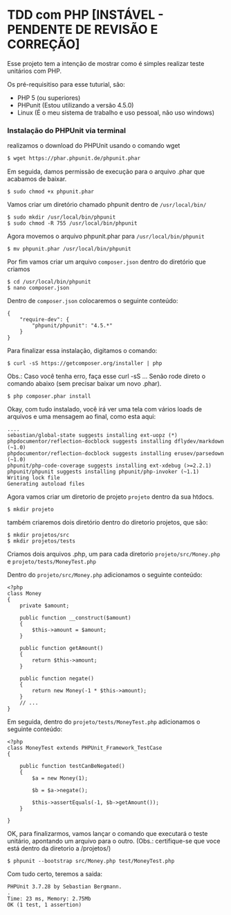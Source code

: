 # TDD com PHP  [INSTÁVEL - PENDENTE DE REVISÃO E CORREÇÃO]

Esse projeto tem a intenção de mostrar como é simples realizar teste unitários com PHP.

Os pré-requisitiso para esse tuturial, são:
  - PHP 5 (ou superiores)
  - PHPunit (Estou utilizando a versão 4.5.0)
  - Linux (É o meu sistema de trabalho e uso pessoal, não uso windows)

### Instalação do PHPUnit via terminal
realizamos o download do PHPUnit usando o comando wget
```sh
$ wget https://phar.phpunit.de/phpunit.phar
```
Em seguida, damos permissão de execução para o arquivo .phar que acabamos de baixar.

```
$ sudo chmod +x phpunit.phar
```
Vamos criar um diretório chamado phpunit dentro de `/usr/local/bin/`
```
$ sudo mkdir /usr/local/bin/phpunit
$ sudo chmod -R 755 /usr/local/bin/phpunit
```

Agora movemos o arquivo phpunit.phar para `/usr/local/bin/phpunit`
```
$ mv phpunit.phar /usr/local/bin/phpunit
```
Por fim vamos criar um arquivo `composer.json` dentro do diretório que criamos
```
$ cd /usr/local/bin/phpunit
$ nano composer.json
```
Dentro de `composer.json` colocaremos o seguinte conteúdo:
```
{   
    "require-dev": {
        "phpunit/phpunit": "4.5.*"
    }
}
```
Para finalizar essa instalação, digitamos o comando:
```
$ curl -sS https://getcomposer.org/installer | php
```
Obs.: Caso você tenha erro, faça esse curl -sS ... Senão rode direto o comando abaixo (sem precisar baixar um novo .phar).
```
$ php composer.phar install
```
Okay, com tudo instalado, você irá ver uma tela com vários loads de arquivos e uma mensagem ao final, como esta aqui:
```
....
sebastian/global-state suggests installing ext-uopz (*)
phpdocumentor/reflection-docblock suggests installing dflydev/markdown (~1.0)
phpdocumentor/reflection-docblock suggests installing erusev/parsedown (~1.0)
phpunit/php-code-coverage suggests installing ext-xdebug (>=2.2.1)
phpunit/phpunit suggests installing phpunit/php-invoker (~1.1)
Writing lock file
Generating autoload files

```

Agora vamos criar um diretorio de projeto `projeto` dentro da sua htdocs.
```
$ mkdir projeto
```
também criaremos dois diretório dentro do diretorio projetos, que são:
```
$ mkdir projetos/src
$ mkdir projetos/tests
```
Criamos dois arquivos .php, um para cada diretorio `projeto/src/Money.php` e `projeto/tests/MoneyTest.php`

Dentro do `projeto/src/Money.php` adicionamos o seguinte conteúdo:
```
<?php
class Money
{
    private $amount;

    public function __construct($amount)
    {
        $this->amount = $amount;
    }

    public function getAmount()
    {
        return $this->amount;
    }

    public function negate()
    {
        return new Money(-1 * $this->amount);
    }
    // ...
}
```

Em seguida, dentro do `projeto/tests/MoneyTest.php` adicionamos o seguinte conteúdo:
```
<?php
class MoneyTest extends PHPUnit_Framework_TestCase
{

	public function testCanBeNegated()
	{
		$a = new Money(1);

		$b = $a->negate();

		$this->assertEquals(-1, $b->getAmount());
	}

}
```

OK, para finalizarmos, vamos lançar o comando que executará o teste unitário, apontando um arquivo para o outro. (Obs.: certifique-se que voce está dentro da diretorio a /projetos/)
```
$ phpunit --bootstrap src/Money.php test/MoneyTest.php
```

Com tudo certo, teremos a saida:
```
PHPUnit 3.7.28 by Sebastian Bergmann.
.
Time: 23 ms, Memory: 2.75Mb
OK (1 test, 1 assertion)
```



